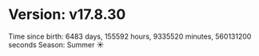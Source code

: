 # Version: v17.8.30
Time since birth: 6483 days, 155592 hours, 9335520 minutes, 560131200 seconds
Season: Summer ☀️
